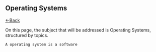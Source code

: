 ## Operating Systems
[<-Back](../../index.md)

On this page, the subject that will be addressed is Operating Systems, structured by topics.

	A operating system is a software





